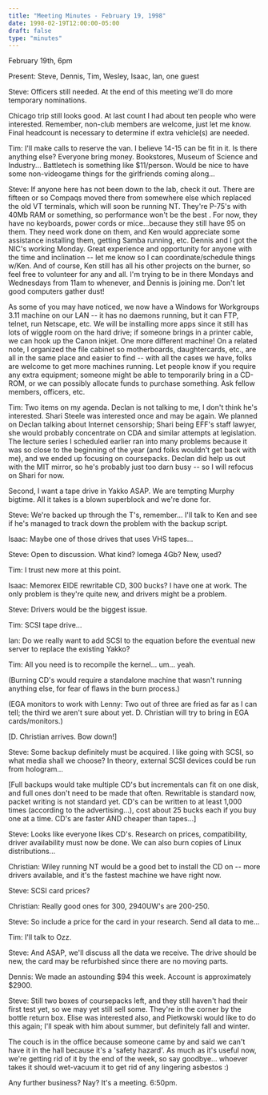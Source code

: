 ```yaml
---
title: "Meeting Minutes - February 19, 1998"
date: 1998-02-19T12:00:00-05:00
draft: false
type: "minutes"
---
```


 February 19th, 6pm </p><p>
Present: Steve, Dennis, Tim, Wesley, Isaac, Ian, one guest </p><p>
Steve: Officers still needed. At the end of this meeting we'll do more temporary nominations. </p><p>
Chicago trip still looks good. At last count I had about ten people who were interested. Remember, non-club members are welcome, just let me know. Final headcount is necessary to determine if extra vehicle(s) are needed. </p><p>
Tim: I'll make calls to reserve the van. I believe 14-15 can be fit in it. Is there anything else?  Everyone bring money. Bookstores, Museum of Science and Industry... Battletech is something like $11/person. Would be nice to have some non-videogame things for the girlfriends coming along... </p><p>
Steve: If anyone here has not been down to the lab, check it out. There are fifteen or so Compaqs moved there from somewhere else which replaced the old VT terminals, which will soon be running NT. They're P-75's with 40Mb RAM or something, so performance won't be the best <snicker>. For now, they have no keyboards, power cords or mice...because they still have 95 on them. They need work done on them, and Ken would appreciate some assistance installing them, getting Samba running, etc. Dennis and I got the NIC's working Monday. Great experience and opportunity for anyone with the time and inclination -- let me know so I can coordinate/schedule things w/Ken. And of course, Ken still has all his other projects on the burner, so feel free to volunteer for any and all. I'm trying to be in there Mondays and Wednesdays from 11am to whenever, and Dennis is joining me. Don't let good computers gather dust! </p><p>
As some of you may have noticed, we now have a Windows for Workgroups 3.11 machine on our LAN -- it has no daemons running, but it can FTP, telnet, run Netscape, etc. We will be installing more apps since it still has lots of wiggle room on the hard drive; if someone brings in a printer cable, we can hook up the Canon inkjet. One more different machine! On a related note, I organized the file cabinet so motherboards, daughtercards, etc., are all in the same place and easier to find -- with all the cases we have, folks are welcome to get more machines running. Let people know if you require any extra equipment; someone might be able to temporarily bring in a CD-ROM, or we can possibly allocate funds to purchase something. Ask fellow members, officers, etc. </p><p>
Tim: Two items on my agenda. Declan is not talking to me, I don't think he's interested. Shari Steele was interested once and may be again. We planned on Declan talking about Internet censorship; Shari being EFF's staff lawyer, she would probably concentrate on CDA and similar attempts at legislation. The lecture series I scheduled earlier ran into many problems because it was so close to the beginning of the year (and folks wouldn't get back with me), and we ended up focusing on coursepacks. Declan did help us out with the MIT mirror, so he's probably just too darn busy -- so I will refocus on Shari for now. </p><p>
Second, I want a tape drive in Yakko ASAP. We are tempting Murphy bigtime. All it takes is a blown superblock and we're done for. </p><p>
Steve: We're backed up through the T's, remember... I'll talk to Ken and see if he's managed to track down the problem with the backup script. </p><p>
Isaac: Maybe one of those drives that uses VHS tapes... </p><p>
Steve: Open to discussion. What kind? Iomega 4Gb? New, used? </p><p>
Tim: I trust new more at this point. </p><p>
Isaac: Memorex EIDE rewritable CD, 300 bucks? I have one at work. The only problem is they're quite new, and drivers might be a problem. </p><p>
Steve: Drivers would be the biggest issue.  </p><p>
Tim: SCSI tape drive... </p><p>
Ian: Do we really want to add SCSI to the equation before the eventual new server to replace the existing Yakko? </p><p>
Tim: All you need is to recompile the kernel... um... yeah. </p><p>
(Burning CD's would require a standalone machine that wasn't running anything else, for fear of flaws in the burn process.) </p><p>
(EGA monitors to work with Lenny: Two out of three are fried as far as I can tell; the third we aren't sure about yet. D. Christian will try to bring in EGA cards/monitors.) </p><p>
[D. Christian arrives. Bow down!] </p><p>
Steve: Some backup definitely must be acquired. I like going with SCSI, so what media shall we choose? In theory, external SCSI devices could be run from hologram... </p><p>
[Full backups would take multiple CD's but incrementals can fit on one disk, and full ones don't need to be made that often. Rewritable is standard now, packet writing is not standard yet. CD's can be written to at least 1,000 times (according to the advertising...), cost about 25 bucks each if you buy one at a time. CD's are faster AND cheaper than tapes...] </p><p>
Steve: Looks like everyone likes CD's. Research on prices, compatibility, driver availability must now be done. We can also burn copies of Linux distributions... </p><p>
Christian: Wiley running NT would be a good bet to install the CD on -- more drivers available, and it's the fastest machine we have right now. </p><p>
Steve: SCSI card prices? </p><p>
Christian: Really good ones for 300, 2940UW's are 200-250.  </p><p>
Steve: So include a price for the card in your research. Send all data to me... </p><p>
Tim: I'll talk to Ozz. </p><p>
Steve: And ASAP, we'll discuss all the data we receive. The drive should be new, the card may be refurbished since there are no moving parts. </p><p>
Dennis: We made an astounding $94 this week. Account is approximately $2900. </p><p>
Steve: Still two boxes of coursepacks left, and they still haven't had their first test yet, so we may yet still sell some. They're in the corner by the bottle return box. Elise was interested also, and Pietkowski would like to do this again; I'll speak with him about summer, but definitely fall and winter. </p><p>
The couch is in the office because someone came by and said we can't have it in the hall because it's a 'safety hazard'. As much as it's useful now, we're getting rid of it by the end of the week, so say goodbye... whoever takes it should wet-vacuum it to get rid of any lingering asbestos :) </p><p>
Any further business? Nay? It's a meeting. 6:50pm. </p><p>
</p>

